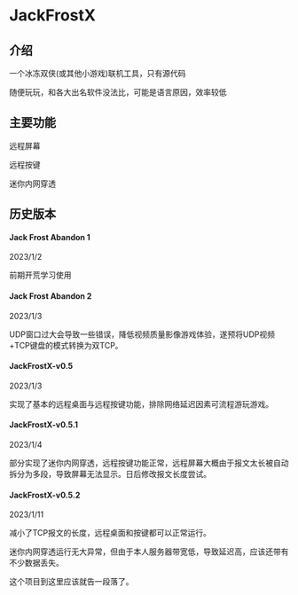# JackFrostX

## 介绍

一个冰冻双侠(或其他小游戏)联机工具，只有源代码

随便玩玩，和各大出名软件没法比，可能是语言原因，效率较低

## 主要功能

远程屏幕

远程按键

迷你内网穿透



## 历史版本

#### Jack Frost Abandon 1

2023/1/2

前期开荒学习使用

#### Jack Frost Abandon 2

2023/1/3

UDP窗口过大会导致一些错误，降低视频质量影像游戏体验，遂预将UDP视频+TCP键盘的模式转换为双TCP。

#### JackFrostX-v0.5

2023/1/3

实现了基本的远程桌面与远程按键功能，排除网络延迟因素可流程游玩游戏。

#### JackFrostX-v0.5.1

2023/1/4

部分实现了迷你内网穿透，远程按键功能正常，远程屏幕大概由于报文太长被自动拆分为多段，导致屏幕无法显示。日后修改报文长度尝试。

#### JackFrostX-v0.5.2

2023/1/11

减小了TCP报文的长度，远程桌面和按键都可以正常运行。

迷你内网穿透运行无大异常，但由于本人服务器带宽低，导致延迟高，应该还带有不少数据丢失。

这个项目到这里应该就告一段落了。